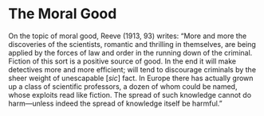 # The Moral Good 

On the topic of moral good, Reeve (1913, 93) writes: “More and more the discoveries of the scientists, romantic and thrilling in themselves, are being applied by the forces of law and order in the running down of the criminal. Fiction of this sort is a positive source of good. In the end it will make detectives more and more efficient; will tend to discourage criminals by the sheer weight of unescapable [<i>sic</i>] fact. In Europe there has actually grown up a class of scientific professors, a dozen of whom could be named, whose exploits read like fiction. The spread of such knowledge cannot do harm—unless indeed the spread of knowledge itself be harmful.”